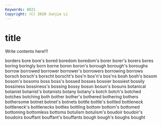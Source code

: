 ```yaml
---
Keywords: 8821
Copyright: (C) 2020 Junjie Li
---
```


# title

Write contents here!!!

borders 
bore 
bore's 
bored 
boredom 
boredom's 
borer
borer's 
borers 
bores 
boring 
boringly 
born 
borne 
boron 
boron's 
borough
borough's 
boroughs 
borrow 
borrowed 
borrower 
borrower's 
borrowers 
borrowing 
borrows 
borsch
borsch's 
borscht 
borscht's 
bos'n 
bos'n's 
bos'ns 
bosh 
bosh's 
bosom 
bosom's
bosoms 
boss 
boss's 
bossed 
bosses 
bossier 
bossiest 
bossily 
bossiness 
bossiness's
bossing 
bossy 
bosun 
bosun's 
bosuns 
botanical 
botanist 
botanist's 
botanists 
botany
botany's 
botch 
botch's 
botched 
botches 
botching 
both 
bother 
bother's 
bothered
bothering 
bothers 
bothersome 
botnet 
botnet's 
botnets 
bottle 
bottle's 
bottled 
bottleneck
bottleneck's 
bottlenecks 
bottles 
bottling 
bottom 
bottom's 
bottomed 
bottoming 
bottomless 
bottoms
botulism 
botulism's 
boudoir 
boudoir's 
boudoirs 
bouffant 
bouffant's 
bouffants 
bough 
bough's
boughs 
bought 
